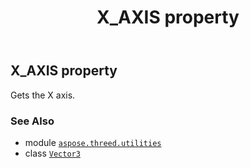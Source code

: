 ﻿---
title: X_AXIS property
second_title: Aspose.3D for Python via .NET API References
description: 
type: docs
weight: 130
url: /python-net/aspose.threed.utilities/vector3/x_axis/
is_root: false
---

## X_AXIS property


Gets the X axis.

### See Also
* module [`aspose.threed.utilities`](../../)
* class [`Vector3`](/3d/python-net/aspose.threed.utilities/vector3)

